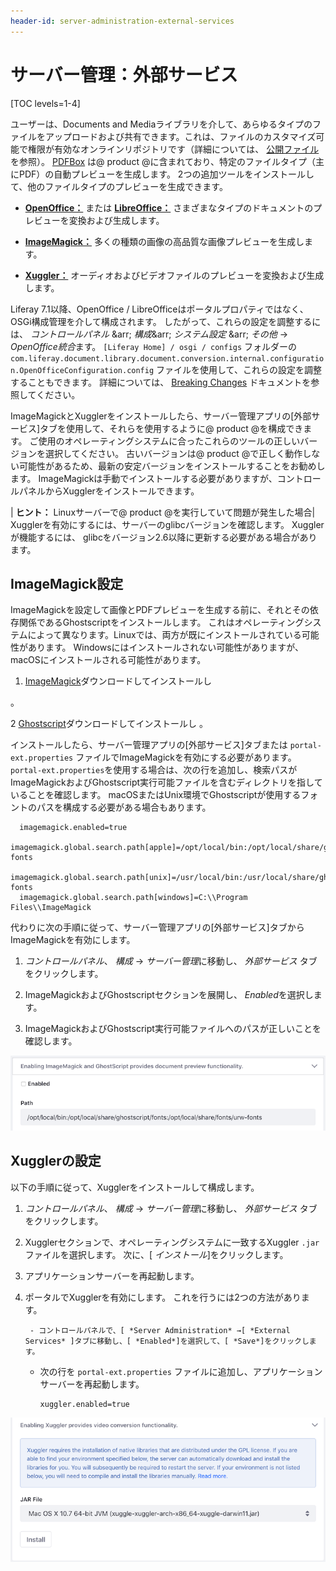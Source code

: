 ```yaml
---
header-id: server-administration-external-services
---
```


# サーバー管理：外部サービス

[TOC levels=1-4]

ユーザーは、Documents and Mediaライブラリを介して、あらゆるタイプのファイルをアップロードおよび共有できます。これは、ファイルのカスタマイズ可能で権限が有効なオンラインリポジトリです（詳細については、 [公開ファイル ](/docs/7-1/user/-/knowledge_base/u/publishing-files) を参照）。 [PDFBox](https://pdfbox.apache.org/) は@ product @に含まれており、特定のファイルタイプ（主にPDF）の自動プレビューを生成します。 2つの追加ツールをインストールして、他のファイルタイプのプレビューを生成できます。

  - [**OpenOffice：**](https://www.openoffice.org/) または [**LibreOffice：**](https://www.libreoffice.org/) さまざまなタイプのドキュメントのプレビューを変換および生成します。

  - [**ImageMagick：**](https://www.imagemagick.org/script/index.php) 多くの種類の画像の高品質な画像プレビューを生成します。

  - [**Xuggler：**](http://www.xuggle.com/xuggler/) オーディオおよびビデオファイルのプレビューを変換および生成します。

Liferay 7.1以降、OpenOffice / LibreOfficeはポータルプロパティではなく、OSGi構成管理を介して構成されます。 したがって、これらの設定を調整するには、 *コントロールパネル* \&arr; *構成*\&arr; *システム設定* \&arr; *その他* → *OpenOffice統合*ます。 `[Liferay Home] / osgi / configs` フォルダーの `com.liferay.document.library.document.conversion.internal.configuration.OpenOfficeConfiguration.config` ファイルを使用して、これらの設定を調整することもできます。 詳細については、 [Breaking Changes](https://portal.liferay.dev/docs/7-1/reference/-/knowledge_base/r/breaking-changes#moved-openoffice-properties-to-osgi-configuration) ドキュメントを参照してください。

ImageMagickとXugglerをインストールしたら、サーバー管理アプリの[外部サービス]タブを使用して、それらを使用するように@ product @を構成できます。 ご使用のオペレーティングシステムに合ったこれらのツールの正しいバージョンを選択してください。 古いバージョンは@ product @で正しく動作しない可能性があるため、最新の安定バージョンをインストールすることをお勧めします。 ImageMagickは手動でインストールする必要がありますが、コントロールパネルからXugglerをインストールできます。

| **ヒント：** Linuxサーバーで@ product @を実行していて問題が発生した場合| Xugglerを有効にするには、サーバーのglibcバージョンを確認します。 Xugglerが機能するには、 glibcをバージョン2.6以降に更新する必要がある場合があります。

## ImageMagick設定

ImageMagickを設定して画像とPDFプレビューを生成する前に、それとその依存関係であるGhostscriptをインストールします。 これはオペレーティングシステムによって異なります。Linuxでは、両方が既にインストールされている可能性があります。 Windowsにはインストールされない可能性がありますが、macOSにインストールされる可能性があります。

1.  [ImageMagick](https://www.imagemagick.org/script/index.php)ダウンロードしてインストールし

 。</p></li> 
   
   2  [Ghostscript](https://www.ghostscript.com/)ダウンロードしてインストールし 。</p></li> </ol> 
  
  インストールしたら、サーバー管理アプリの[外部サービス]タブまたは `portal-ext.properties` ファイルでImageMagickを有効にする必要があります。 `portal-ext.properties`を使用する場合は、次の行を追加し、検索パスがImageMagickおよびGhostscript実行可能ファイルを含むディレクトリを指していることを確認します。 macOSまたはUnix環境でGhostscriptが使用するフォントのパスを構成する必要がある場合もあります。
  
      imagemagick.enabled=true
      imagemagick.global.search.path[apple]=/opt/local/bin:/opt/local/share/ghostscript/fonts:/opt/local/share/fonts/urw-fonts
      imagemagick.global.search.path[unix]=/usr/local/bin:/usr/local/share/ghostscript/fonts:/usr/local/share/fonts/urw-fonts
      imagemagick.global.search.path[windows]=C:\\Program Files\\ImageMagick
      
  
  代わりに次の手順に従って、サーバー管理アプリの[外部サービス]タブからImageMagickを有効にします。
  
  1.  *コントロールパネル*、 *構成* → *サーバー管理*に移動し、 *外部サービス* タブをクリックします。

2.  ImageMagickおよびGhostscriptセクションを展開し、 *Enabled*を選択します。

3.  ImageMagickおよびGhostscript実行可能ファイルへのパスが正しいことを確認します。

![図1：ImageMagickとGhostscriptを有効にし、パスが正しいことを確認します。](../../../../images/imagemagick-ghostscript.png)



## Xugglerの設定

以下の手順に従って、Xugglerをインストールして構成します。

1.  *コントロールパネル*、 *構成* → *サーバー管理*に移動し、 *外部サービス* タブをクリックします。

2.  Xugglerセクションで、オペレーティングシステムに一致するXuggler `.jar` ファイルを選択します。 次に、[ *インストール*]をクリックします。

3.  アプリケーションサーバーを再起動します。

4.  ポータルでXugglerを有効にします。 これを行うには2つの方法があります。
   
         - コントロールパネルで、[ *Server Administration* →[ *External Services* ]タブに移動し、[ *Enabled*]を選択して、[ *Save*]をクリックします。

      - 次の行を `portal-ext.properties` ファイルに追加し、アプリケーションサーバーを再起動します。
        
            xuggler.enabled=true
            

![図2：Xugglerをインストールします。](../../../../images/xuggler-install.png)
